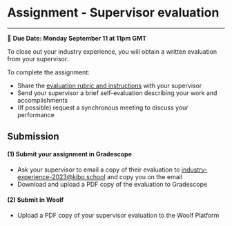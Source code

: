 
# Assignment - Supervisor evaluation
-----

<aside>
  
  📝 **Due Date: Monday September 11 at 11pm GMT**
 
</aside>

To close out your industry experience, you will obtain a written evaluation from your supervisor.

To complete the assignment:
- Share the <a href="https://docs.google.com/document/d/1k4CAKEqU6CU26PzQq9AlPT7a8VKCg_mR95XNqSVCwpw/edit?usp=sharing" target="_blank">evaluation rubric and instructions</a> with your supervisor 
- Send your supervisor a brief self-evaluation describing your work and accomplishments
- (If possible) request a synchronous meeting to discuss your performance

## Submission

#### (1) Submit your assignment in Gradescope
- Ask your supervisor to email a copy of their evaluation to industry-experience-2023@kibo.school and copy you on the email 
- Download and upload a PDF copy of the evaluation to Gradescope


#### (2) Submit in Woolf
- Upload a PDF copy of your supervisor evaluation to the Woolf Platform




